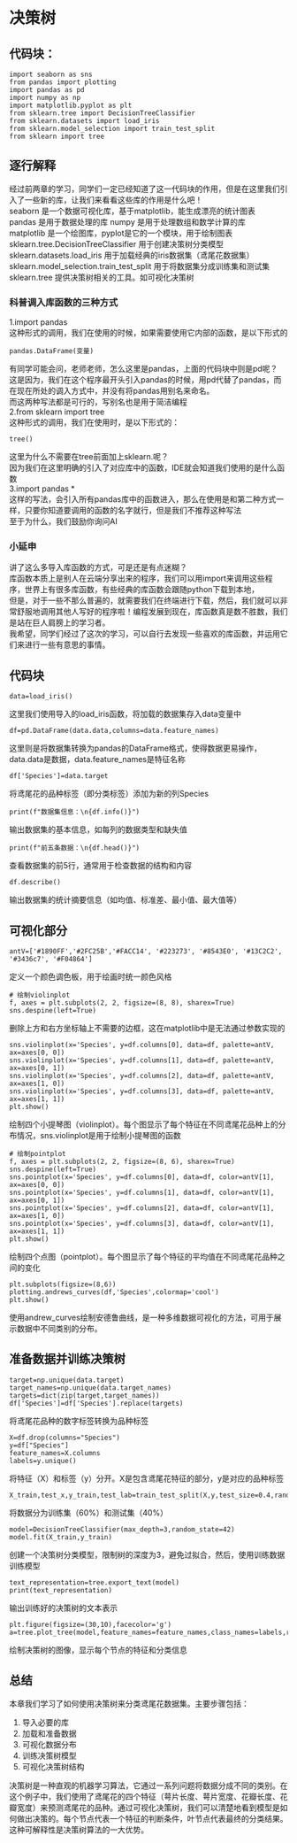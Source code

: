 # 决策树
## 代码块：
    import seaborn as sns
    from pandas import plotting 
    import pandas as pd
    import numpy as np
    import matplotlib.pyplot as plt
    from sklearn.tree import DecisionTreeClassifier
    from sklearn.datasets import load_iris
    from sklearn.model_selection import train_test_split
    from sklearn import tree
## 逐行解释
经过前两章的学习，同学们一定已经知道了这一代码块的作用，但是在这里我们引入了一些新的库，让我们来看看这些库的作用是什么吧！  
seaborn 是一个数据可视化库，基于matplotlib，能生成漂亮的统计图表  
pandas 是用于数据处理的库
numpy 是用于处理数组和数学计算的库  
matplotlib 是一个绘图库，pyplot是它的一个模块，用于绘制图表  
sklearn.tree.DecisionTreeClassifier 用于创建决策树分类模型
sklearn.datasets.load_iris 用于加载经典的iris数据集（鸢尾花数据集）  
sklearn.model_selection.train_test_split 用于将数据集分成训练集和测试集  
sklearn.tree 提供决策树相关的工具。如可视化决策树

### 科普调入库函数的三种方式
1.import pandas  
这种形式的调用，我们在使用的时候，如果需要使用它内部的函数，是以下形式的  

    pandas.DataFrame(变量)
有同学可能会问，老师老师，怎么这里是pandas，上面的代码块中则是pd呢？  
这是因为，我们在这个程序最开头引入pandas的时候，用pd代替了pandas，而在现在所处的调入方式中，并没有将pandas用别名来命名。  
而这两种写法都是可行的，写别名也是用于简洁编程  
2.from sklearn import tree   
这种形式的调用，我们在使用时，是以下形式的：

    tree()
这里为什么不需要在tree前面加上sklearn.呢？  
因为我们在这里明确的引入了对应库中的函数，IDE就会知道我们使用的是什么函数  
3.import pandas *  
这样的写法，会引入所有pandas库中的函数进入，那么在使用是和第二种方式一样，只要你知道要调用的函数的名字就行，但是我们不推荐这种写法  
至于为什么，我们鼓励你询问AI  
### 小延申
讲了这么多导入库函数的方式，可是还是有点迷糊？  
库函数本质上是别人在云端分享出来的程序，我们可以用import来调用这些程序，世界上有很多库函数，有些经典的库函数会跟随python下载到本地，  
但是，对于一些不那么普遍的，就需要我们在终端进行下载，然后，我们就可以非常舒服地调用其他人写好的程序啦！编程发展到现在，库函数真是数不胜数，我们是站在巨人肩膀上的学习者。  
我希望，同学们经过了这次的学习，可以自行去发现一些喜欢的库函数，并运用它们来进行一些有意思的事情。

## 代码块
    data=load_iris()
这里我们使用导入的load_iris函数，将加载的数据集存入data变量中  

    df=pd.DataFrame(data.data,columns=data.feature_names)
这里则是将数据集转换为pandas的DataFrame格式，使得数据更易操作，  
data.data是数据，data.feature_names是特征名称  

    df['Species']=data.target
将鸢尾花的品种标签（即分类标签）添加为新的列Species  
    
    print(f"数据集信息：\n{df.info()}")
输出数据集的基本信息，如每列的数据类型和缺失值  

    print(f"前五条数据：\n{df.head()}") 
查看数据集的前5行，通常用于检查数据的结构和内容  

    df.describe()
输出数据集的统计摘要信息（如均值、标准差、最小值、最大值等）

## 可视化部分
    antV=['#1890FF','#2FC25B','#FACC14', '#223273', '#8543E0', '#13C2C2', '#3436c7', '#F04864']
定义一个颜色调色板，用于绘画时统一颜色风格  

    # 绘制violinplot
    f, axes = plt.subplots(2, 2, figsize=(8, 8), sharex=True)
    sns.despine(left=True) 
删除上方和右方坐标轴上不需要的边框，这在matplotlib中是无法通过参数实现的  

    sns.violinplot(x='Species', y=df.columns[0], data=df, palette=antV, ax=axes[0, 0])
    sns.violinplot(x='Species', y=df.columns[1], data=df, palette=antV, ax=axes[0, 1])
    sns.violinplot(x='Species', y=df.columns[2], data=df, palette=antV, ax=axes[1, 0])
    sns.violinplot(x='Species', y=df.columns[3], data=df, palette=antV, ax=axes[1, 1])
    plt.show()
绘制四个小提琴图（violinplot）。每个图显示了每个特征在不同鸢尾花品种上的分布情况，sns.violinplot是用于绘制小提琴图的函数  

    # 绘制pointplot
    f, axes = plt.subplots(2, 2, figsize=(8, 6), sharex=True)
    sns.despine(left=True)
    sns.pointplot(x='Species', y=df.columns[0], data=df, color=antV[1], ax=axes[0, 0])
    sns.pointplot(x='Species', y=df.columns[1], data=df, color=antV[1], ax=axes[0, 1])
    sns.pointplot(x='Species', y=df.columns[2], data=df, color=antV[1], ax=axes[1, 0])
    sns.pointplot(x='Species', y=df.columns[3], data=df, color=antV[1], ax=axes[1, 1])
    plt.show()
绘制四个点图（pointplot）。每个图显示了每个特征的平均值在不同鸢尾花品种之间的变化  

    plt.subplots(figsize=(8,6))
    plotting.andrews_curves(df,'Species',colormap='cool')
    plt.show()
使用andrew_curves绘制安德鲁曲线，是一种多维数据可视化的方法，可用于展示数据中不同类别的分布。

## 准备数据并训练决策树
    target=np.unique(data.target)
    target_names=np.unique(data.target_names)
    targets=dict(zip(target,target_names))
    df['Species']=df['Species'].replace(targets)
将鸢尾花品种的数字标签转换为品种标签  

    X=df.drop(columns="Species")
    y=df["Species"]
    feature_names=X.columns
    labels=y.unique()
将特征（X）和标签（y）分开。X是包含鸢尾花特征的部分，y是对应的品种标签

    X_train,test_x,y_train,test_lab=train_test_split(X,y,test_size=0.4,random_state=42)
将数据分为训练集（60%）和测试集（40%）  

    model=DecisionTreeClassifier(max_depth=3,random_state=42)
    model.fit(X_train,y_train)
创建一个决策树分类模型，限制树的深度为3，避免过拟合，然后，使用训练数据训练模型

    text_representation=tree.export_text(model)
    print(text_representation)
输出训练好的决策树的文本表示

    plt.figure(figsize=(30,10),facecolor='g')
    a=tree.plot_tree(model,feature_names=feature_names,class_names=labels,rounded=True,filled=True,fontsize=14)
绘制决策树的图像，显示每个节点的特征和分类信息

## 总结

本章我们学习了如何使用决策树来分类鸢尾花数据集。主要步骤包括：

1. 导入必要的库
2. 加载和准备数据
3. 可视化数据分布
4. 训练决策树模型
5. 可视化决策树结构

决策树是一种直观的机器学习算法，它通过一系列问题将数据分成不同的类别。在这个例子中，我们使用了鸢尾花的四个特征（萼片长度、萼片宽度、花瓣长度、花瓣宽度）来预测鸢尾花的品种。通过可视化决策树，我们可以清楚地看到模型是如何做出决策的。每个节点代表一个特征的判断条件，叶节点代表最终的分类结果。这种可解释性是决策树算法的一大优势。